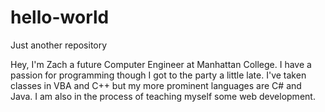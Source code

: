 # hello-world
Just another repository

Hey, I'm Zach a future Computer Engineer at Manhattan College. I have a passion for programming though I got to the party a little late. I've taken classes in VBA and C++ but my more prominent languages are C# and Java. I am also in the process of teaching myself some web development. 
